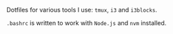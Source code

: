 Dotfiles for various tools I use: `tmux`, `i3` and `i3blocks`.

`.bashrc` is written to work with `Node.js` and `nvm` installed.

